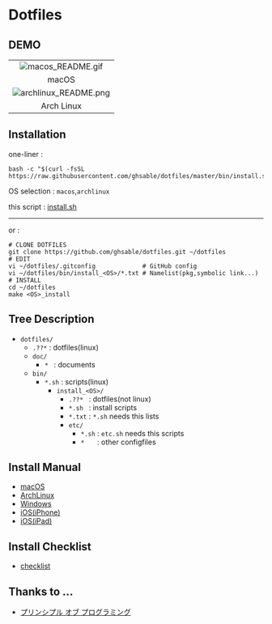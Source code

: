 # Dotfiles
  
## DEMO
<table style="table-layout:fixed;" width="100%">
  <tbody align="center">
    <tr>
      <td><img src="https://raw.githubusercontent.com/ghsable/dotfiles/master/bin/install_macos/README.gif" alt="macos_README.gif"></td>
    </tr>
    <tr>
      <td>macOS</td>
    </tr>
    <tr>
      <td><img src="https://raw.githubusercontent.com/ghsable/dotfiles/master/bin/install_archlinux/README.png" alt="archlinux_README.png"></td>
    </tr>
    <tr>
      <td>Arch Linux</td>
    </tr>
  </tbody>
</table>

## Installation
one-liner : 

    bash -c "$(curl -fsSL https://raw.githubusercontent.com/ghsable/dotfiles/master/bin/install.sh)"

OS selection :
`macos`,`archlinux`

this script : 
[install.sh](https://github.com/ghsable/dotfiles/blob/master/bin/install.sh)

- - -
or : 

    # CLONE DOTFILES
    git clone https://github.com/ghsable/dotfiles.git ~/dotfiles
    # EDIT
    vi ~/dotfiles/.gitconfig             # GitHub config
    vi ~/dotfiles/bin/install_<OS>/*.txt # Namelist(pkg,symbolic link...)
    # INSTALL
    cd ~/dotfiles
    make <OS>_install

## Tree Description
* `dotfiles/`
  * `.??*` : dotfiles(linux)
  * `doc/`
    * `* ` : documents
  * `bin/`
    * `*.sh` : scripts(linux)
      * `install_<OS>/`
        * `.??* ` : dotfiles(not linux)
        * `*.sh ` : install scripts
        * `*.txt` : `*.sh` needs this lists
        * `etc/`
          * `*.sh` : `etc.sh` needs this scripts
          * `*   ` : other configfiles

## Install Manual
* [macOS](https://github.com/ghsable/dotfiles/blob/master/bin/install_macos/README.md)
* [ArchLinux](https://github.com/ghsable/dotfiles/blob/master/bin/install_archlinux/README.md)
* [Windows](https://github.com/ghsable/dotfiles/blob/master/bin/install_windows/README.md)
* [iOS(iPhone)](https://github.com/ghsable/dotfiles/blob/master/bin/install_ios/iPhone/README.md)
* [iOS(iPad)](https://github.com/ghsable/dotfiles/blob/master/bin/install_ios/iPad/README.md)

## Install Checklist
* [checklist](https://github.com/ghsable/dotfiles/blob/master/bin/install_all/checklist.md)

## Thanks to ...
* [プリンシプル オブ プログラミング](http://www.shuwasystem.co.jp/products/7980html/4614.html)
